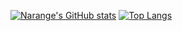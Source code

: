 
[![Narange's GitHub stats](https://github-readme-stats.vercel.app/api?username=Narangelife&show_icons=true&theme=dark)](https://github.com/anuraghazra/github-readme-stats)
[![Top Langs](https://github-readme-stats.vercel.app/api/top-langs/?username=Narangelife&show_icons=true&theme=dark)](https://github.com/anuraghazra/github-readme-stats)
